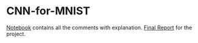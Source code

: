 # CNN-for-MNIST

[Notebook](https://github.com/neeel-patel/CNN-for-MNIST/blob/main/CNN_for_MNIST.ipynb) contains all the comments with explanation. 
[Final Report](https://github.com/neeel-patel/CNN-for-MNIST/blob/main/Report_CNN_for_MNIST.pdf) for the project.
